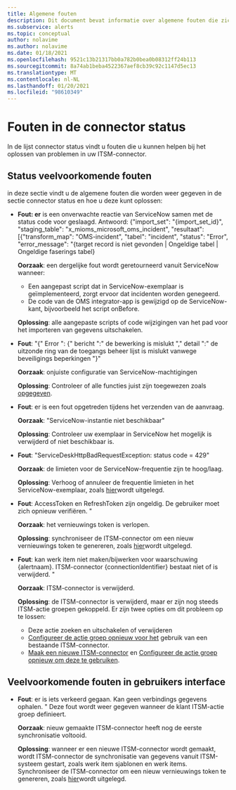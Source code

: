 ```yaml
---
title: Algemene fouten
description: Dit document bevat informatie over algemene fouten die zich in het dash board bevinden
ms.subservice: alerts
ms.topic: conceptual
author: nolavime
ms.author: nolavime
ms.date: 01/18/2021
ms.openlocfilehash: 9521c13b21317bb0a782b0bea0b08312ff24b113
ms.sourcegitcommit: 8a74ab1beba4522367aef8cb39c92c1147d5ec13
ms.translationtype: MT
ms.contentlocale: nl-NL
ms.lasthandoff: 01/20/2021
ms.locfileid: "98610349"
---
```

# <a name="errors-in-the-connector-status"></a>Fouten in de connector status

In de lijst connector status vindt u fouten die u kunnen helpen bij het oplossen van problemen in uw ITSM-connector.

## <a name="status-common-errors"></a>Status veelvoorkomende fouten

in deze sectie vindt u de algemene fouten die worden weer gegeven in de sectie connector status en hoe u deze kunt oplossen:

* **Fout: er** is een onverwachte reactie van ServiceNow samen met de status code voor geslaagd. Antwoord: {"import_set": "{import_set_id}", "staging_table": "x_mioms_microsoft_oms_incident", "resultaat": [{"transform_map": "OMS-incident", "tabel": "incident", "status": "Error", "error_message": "{target record is niet gevonden | Ongeldige tabel | Ongeldige faserings tabel}

    **Oorzaak**: een dergelijke fout wordt geretourneerd vanuit ServiceNow wanneer:
  * Een aangepast script dat in ServiceNow-exemplaar is geïmplementeerd, zorgt ervoor dat incidenten worden genegeerd.
  * De code van de OMS integrator-app is gewijzigd op de ServiceNow-kant, bijvoorbeeld het script onBefore.

  **Oplossing**: alle aangepaste scripts of code wijzigingen van het pad voor het importeren van gegevens uitschakelen.

* **Fout**: "{" Error ": {" bericht ":" de bewerking is mislukt "," detail ":" de uitzonde ring van de toegangs beheer lijst is mislukt vanwege beveiligings beperkingen "}"

    **Oorzaak**: onjuiste configuratie van ServiceNow-machtigingen

    **Oplossing**: Controleer of alle functies juist zijn toegewezen zoals [opgegeven](itsmc-connections-servicenow.md#install-the-user-app-and-create-the-user-role).

* **Fout**: er is een fout opgetreden tijdens het verzenden van de aanvraag.

    **Oorzaak**: "ServiceNow-instantie niet beschikbaar"

    **Oplossing**: Controleer uw exemplaar in ServiceNow het mogelijk is verwijderd of niet beschikbaar is.

* **Fout**: "ServiceDeskHttpBadRequestException: status code = 429"

    **Oorzaak**: de limieten voor de ServiceNow-frequentie zijn te hoog/laag.

    **Oplossing**: Verhoog of annuleer de frequentie limieten in het ServiceNow-exemplaar, zoals [hier](https://docs.servicenow.com/bundle/london-application-development/page/integrate/inbound-rest/task/investigate-rate-limit-violations.html)wordt uitgelegd.

* **Fout**: AccessToken en RefreshToken zijn ongeldig. De gebruiker moet zich opnieuw verifiëren. "

    **Oorzaak**: het vernieuwings token is verlopen.

    **Oplossing**: synchroniseer de ITSM-connector om een nieuw vernieuwings token te genereren, zoals [hier](./itsmc-resync-servicenow.md)wordt uitgelegd.

* **Fout**: kan werk item niet maken/bijwerken voor waarschuwing {alertnaam}. ITSM-connector {connectionIdentifier} bestaat niet of is verwijderd. "

    **Oorzaak**: ITSM-connector is verwijderd.

    **Oplossing**: de ITSM-connector is verwijderd, maar er zijn nog steeds ITSM-actie groepen gekoppeld. Er zijn twee opties om dit probleem op te lossen:
  * Deze actie zoeken en uitschakelen of verwijderen
  * [Configureer de actie groep opnieuw voor het](./itsmc-definition.md#create-itsm-work-items-from-azure-alerts) gebruik van een bestaande ITSM-connector.
  * [Maak een nieuwe ITSM-connector](./itsmc-definition.md#create-an-itsm-connection) en [Configureer de actie groep opnieuw om deze te gebruiken](itsmc-definition.md#create-itsm-work-items-from-azure-alerts).

## <a name="ui-common-errors"></a>Veelvoorkomende fouten in gebruikers interface

* **Fout**: er is iets verkeerd gegaan. Kan geen verbindings gegevens ophalen. " Deze fout wordt weer gegeven wanneer de klant ITSM-actie groep definieert.

    **Oorzaak**: nieuw gemaakte ITSM-connector heeft nog de eerste synchronisatie voltooid.

    **Oplossing**: wanneer er een nieuwe ITSM-connector wordt gemaakt, wordt ITSM-connector de synchronisatie van gegevens vanuit ITSM-systeem gestart, zoals werk item sjablonen en werk items. Synchroniseer de ITSM-connector om een nieuw vernieuwings token te genereren, zoals [hier](./itsmc-resync-servicenow.md)wordt uitgelegd.
